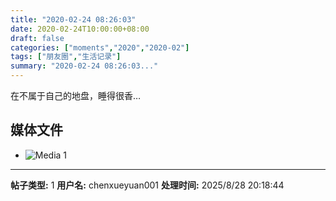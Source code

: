 ```yaml
---
title: "2020-02-24 08:26:03"
date: 2020-02-24T10:00:00+08:00
draft: false
categories: ["moments","2020","2020-02"]
tags: ["朋友圈","生活记录"]
summary: "2020-02-24 08:26:03..."
---
```


在不属于自己的地盘，睡得很香…

## 媒体文件

- ![Media 1](/Moments/photos/2020-02-24/202002240826030.jpg)

---

**帖子类型:** 1
**用户名:** chenxueyuan001
**处理时间:** 2025/8/28 20:18:44